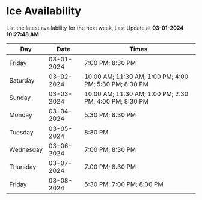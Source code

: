 # Ice Availability

List the latest availability for the next week, Last Update at **03-01-2024 10:27:48 AM**

| Day         | Date        | Times       |
| ----------- | ----------- | ----------- |
|Friday|03-01-2024|7:00 PM; 8:30 PM|
|Saturday|03-02-2024|10:00 AM; 11:30 AM; 1:00 PM; 4:00 PM; 5:30 PM; 8:30 PM|
|Sunday|03-03-2024|10:00 AM; 11:30 AM; 1:00 PM; 2:30 PM; 4:00 PM; 8:30 PM|
|Monday|03-04-2024|5:30 PM; 8:30 PM|
|Tuesday|03-05-2024|8:30 PM|
|Wednesday|03-06-2024|7:00 PM; 8:30 PM|
|Thursday|03-07-2024|7:00 PM; 8:30 PM|
|Friday|03-08-2024|5:30 PM; 7:00 PM; 8:30 PM|

